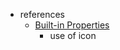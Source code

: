 - references
	- [Built-in Properties](https://docs.logseq.com/#/page/built-in%20properties)
		- use of icon